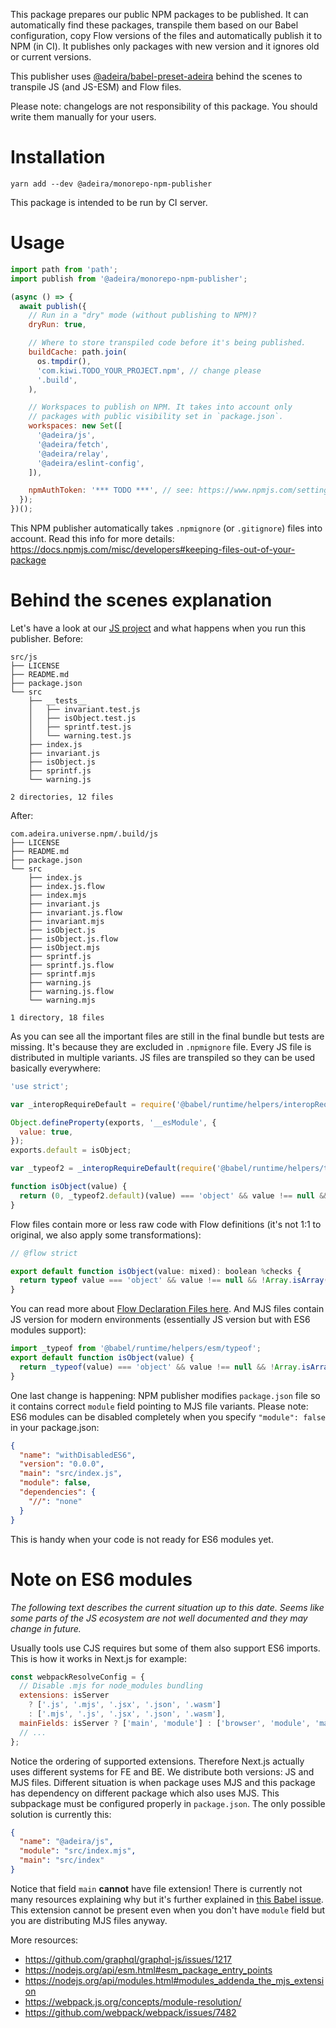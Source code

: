 This package prepares our public NPM packages to be published. It can automatically find these packages, transpile them based on our Babel configuration, copy Flow versions of the files and automatically publish it to NPM (in CI). It publishes only packages with new version and it ignores old or current versions.

This publisher uses [@adeira/babel-preset-adeira](https://www.npmjs.com/package/@adeira/babel-preset-adeira) behind the scenes to transpile JS (and JS-ESM) and Flow files.

Please note: changelogs are not responsibility of this package. You should write them manually for your users.

# Installation

```text
yarn add --dev @adeira/monorepo-npm-publisher
```

This package is intended to be run by CI server.

# Usage

```js
import path from 'path';
import publish from '@adeira/monorepo-npm-publisher';

(async () => {
  await publish({
    // Run in a "dry" mode (without publishing to NPM)?
    dryRun: true,

    // Where to store transpiled code before it's being published.
    buildCache: path.join(
      os.tmpdir(),
      'com.kiwi.TODO_YOUR_PROJECT.npm', // change please
      '.build',
    ),

    // Workspaces to publish on NPM. It takes into account only
    // packages with public visibility set in `package.json`.
    workspaces: new Set([
      '@adeira/js',
      '@adeira/fetch',
      '@adeira/relay',
      '@adeira/eslint-config',
    ]),

    npmAuthToken: '*** TODO ***', // see: https://www.npmjs.com/settings/<USERNAME>/tokens
  });
})();
```

This NPM publisher automatically takes `.npmignore` (or `.gitignore`) files into account. Read this info for more details: https://docs.npmjs.com/misc/developers#keeping-files-out-of-your-package

# Behind the scenes explanation

Let's have a look at our [JS project](https://github.com/adeira/universe/tree/master/src/js) and what happens when you run this publisher. Before:

```text
src/js
├── LICENSE
├── README.md
├── package.json
└── src
    ├── __tests__
    │   ├── invariant.test.js
    │   ├── isObject.test.js
    │   ├── sprintf.test.js
    │   └── warning.test.js
    ├── index.js
    ├── invariant.js
    ├── isObject.js
    ├── sprintf.js
    └── warning.js

2 directories, 12 files
```

After:

```text
com.adeira.universe.npm/.build/js
├── LICENSE
├── README.md
├── package.json
└── src
    ├── index.js
    ├── index.js.flow
    ├── index.mjs
    ├── invariant.js
    ├── invariant.js.flow
    ├── invariant.mjs
    ├── isObject.js
    ├── isObject.js.flow
    ├── isObject.mjs
    ├── sprintf.js
    ├── sprintf.js.flow
    ├── sprintf.mjs
    ├── warning.js
    ├── warning.js.flow
    └── warning.mjs

1 directory, 18 files
```

As you can see all the important files are still in the final bundle but tests are missing. It's because they are excluded in `.npmignore` file. Every JS file is distributed in multiple variants. JS files are transpiled so they can be used basically everywhere:

```js
'use strict';

var _interopRequireDefault = require('@babel/runtime/helpers/interopRequireDefault');

Object.defineProperty(exports, '__esModule', {
  value: true,
});
exports.default = isObject;

var _typeof2 = _interopRequireDefault(require('@babel/runtime/helpers/typeof'));

function isObject(value) {
  return (0, _typeof2.default)(value) === 'object' && value !== null && !Array.isArray(value);
}
```

Flow files contain more or less raw code with Flow definitions (it's not 1:1 to original, we also apply some transformations):

```js
// @flow strict

export default function isObject(value: mixed): boolean %checks {
  return typeof value === 'object' && value !== null && !Array.isArray(value);
}
```

You can read more about [Flow Declaration Files here](https://flow.org/en/docs/declarations/). And MJS files contain JS version for modern environments (essentially JS version but with ES6 modules support):

```js
import _typeof from '@babel/runtime/helpers/esm/typeof';
export default function isObject(value) {
  return _typeof(value) === 'object' && value !== null && !Array.isArray(value);
}
```

One last change is happening: NPM publisher modifies `package.json` file so it contains correct `module` field pointing to MJS file variants. Please note: ES6 modules can be disabled completely when you specify `"module": false` in your package.json:

```json
{
  "name": "withDisabledES6",
  "version": "0.0.0",
  "main": "src/index.js",
  "module": false,
  "dependencies": {
    "//": "none"
  }
}
```

This is handy when your code is not ready for ES6 modules yet.

# Note on ES6 modules

_The following text describes the current situation up to this date. Seems like some parts of the JS ecosystem are not well documented and they may change in future._

Usually tools use CJS requires but some of them also support ES6 imports. This is how it works in Next.js for example:

```js
const webpackResolveConfig = {
  // Disable .mjs for node_modules bundling
  extensions: isServer
    ? ['.js', '.mjs', '.jsx', '.json', '.wasm']
    : ['.mjs', '.js', '.jsx', '.json', '.wasm'],
  mainFields: isServer ? ['main', 'module'] : ['browser', 'module', 'main'],
  // ...
};
```

Notice the ordering of supported extensions. Therefore Next.js actually uses different systems for FE and BE. We distribute both versions: JS and MJS files. Different situation is when package uses MJS and this package has dependency on different package which also uses MJS. This subpackage must be configured properly in `package.json`. The only possible solution is currently this:

```json
{
  "name": "@adeira/js",
  "module": "src/index.mjs",
  "main": "src/index"
}
```

Notice that field `main` **cannot** have file extension! There is currently not many resources explaining why but it's further explained in [this Babel issue](https://github.com/babel/babel/issues/7294). This extension cannot be present even when you don't have `module` field but you are distributing MJS files anyway.

More resources:

- https://github.com/graphql/graphql-js/issues/1217
- https://nodejs.org/api/esm.html#esm_package_entry_points
- https://nodejs.org/api/modules.html#modules_addenda_the_mjs_extension
- https://webpack.js.org/concepts/module-resolution/
- https://github.com/webpack/webpack/issues/7482
